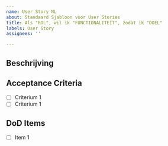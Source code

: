 ```yaml
---
name: User Story NL
about: Standaard Sjabloon voor User Stories
title: Als "ROL", wil ik "FUNCTIONALITEIT", zodat ik "DOEL"
labels: User Story
assignees: ''

---
```


## Beschrijving

## Acceptance Criteria

- [ ] Criterium 1
- [ ] Criterium 1

## DoD Items

- [ ] Item 1
